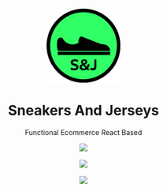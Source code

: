 <p align="center">
  <img src="assets\logo.svg" width=150 align="center">
</p>
  <h1 align="center">Sneakers And Jerseys</h1>
  
  <p align="center" >Functional Ecommerce React Based</p>

<p align="center">
  <img src="https://user-images.githubusercontent.com/91204851/188198475-c9a416bd-9f85-4cd4-b659-64598f9f6e94.png">
</p>

<p align="center">
  <img src="https://user-images.githubusercontent.com/91204851/188198752-0da3af00-f27e-4d87-ad06-4d1283c4af8b.png">
</p>

<p align="center">
  <img src="https://user-images.githubusercontent.com/91204851/188198817-4a778712-8c45-47a5-95b9-34bb8e859db4.png">
</p>


